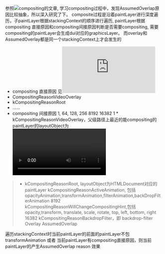 参照![compositing的文章](http://taobaofed.org/blog/2016/04/25/performance-composite/), 学习compositing过程中，发现AssumedOverlap原因比较抽象，所以深入研究了下。
composite过程是沿着paintLayer进行深度遍历，子paintLayer根据stackingContext的顺序进行遍历, 
paintLayer根据compositing 直接原因和compositing间接原因判断是否需要compositing, 需要compositing的paintLayer会生成dui对应的graphicsLayer。
而overlay和AssumedOverlay都是同一个stackingContext上才会发生的
* compositing 直接原因
 见![CompositingReasonFinder.cpp](https://github.com/bloomberg/chromium.bb/blob/master/src/third_party/WebKit/Source/core/layout/compositing/CompositingReasonFinder.cpp)
 * CompositingReasonVideoOverlay
 * kCompositingReasonRoot
 * ......
* compositing 间接原因
1, 64, 128, 256 8192 16382
1 * kCompositingReasonVideoOverlay，父级路径上最近的能compositing的paintLayer的layoutObject为<video>
64 kCompositingReason3DTransform，如,kPerspective, transform:perspective(400px),transform: translateZ(10)，transform:scaleZ(0.5)等
 > * kCompositingReasonRoot, layoutObject为HTMLDocument对应的paintLayer
kCompositingReasonActiveAnimation, 包括opacityAnimation,transformAnimation,filterAnimation,backDropFilterAnimation
8192 kCompositingReasonWillChangeCompositingHint,包括opacity,transform, translate, scale, rotate, top, left, bottom, right
16382 kCompositingReasonBackdropFilter，即 backdrop-filter
Overlay
AssumedOverlap

遍历stackingContext时当前paintLayer的前面的paintLayer不包transformAnimation  或者 当前paintLayer有compositing直接原因，则当前paintLayer的产生AssumedOverlap reason 效果
